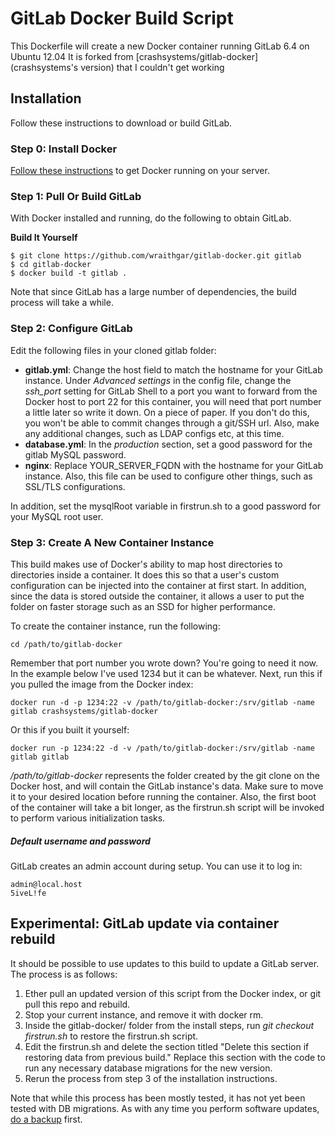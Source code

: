 # GitLab Docker Build Script

This Dockerfile will create a new Docker container running GitLab 6.4 on Ubuntu 12.04  It is forked from [crashsystems/gitlab-docker](crashsystems's version) that I couldn't get working

## Installation

Follow these instructions to download or build GitLab.

### Step 0: Install Docker

[Follow these instructions](http://www.docker.io/gettingstarted/#h_installation) to get Docker running on your server.

### Step 1: Pull Or Build GitLab

With Docker installed and running, do the following to obtain GitLab.

**Build It Yourself**

```shell
$ git clone https://github.com/wraithgar/gitlab-docker.git gitlab
$ cd gitlab-docker
$ docker build -t gitlab .
```

Note that since GitLab has a large number of dependencies, the build process will take a while.

### Step 2: Configure GitLab

Edit the following files in your cloned gitlab folder:

* **gitlab.yml**: Change the host field to match the hostname for your GitLab instance. Under *Advanced settings* in the config file, change the *ssh_port* setting for GitLab Shell to a port you want to forward from the Docker host to port 22 for this container, you will need that port number a little later so write it down. On a piece of paper. If you don't do this, you won't be able to commit changes through a git/SSH url. Also, make any additional changes, such as LDAP configs etc, at this time.
* **database.yml**: In the *production* section, set a good password for the gitlab MySQL password.
* **nginx**: Replace YOUR_SERVER_FQDN with the hostname for your GitLab instance. Also, this file can be used to configure other things, such as SSL/TLS configurations.

In addition, set the mysqlRoot variable in firstrun.sh to a good password for your MySQL root user.

### Step 3: Create A New Container Instance

This build makes use of Docker's ability to map host directories to directories inside a container. It does this so that a user's custom configuration can be injected into the container at first start. In addition, since the data is stored outside the container, it allows a user to put the folder on faster storage such as an SSD for higher performance.

To create the container instance, run the following:

    cd /path/to/gitlab-docker

Remember that port number you wrote down? You're going to need it now.  In the example below I've used 1234 but it can be whatever.
Next, run this if you pulled the image from the Docker index:

    docker run -d -p 1234:22 -v /path/to/gitlab-docker:/srv/gitlab -name gitlab crashsystems/gitlab-docker

Or this if you built it yourself:

    docker run -p 1234:22 -d -v /path/to/gitlab-docker:/srv/gitlab -name gitlab gitlab

*/path/to/gitlab-docker* represents the folder created by the git clone on the Docker host, and will contain the GitLab instance's data. Make sure to move it to your desired location before running the container. Also, the first boot of the container will take a bit longer, as the firstrun.sh script will be invoked to perform various initialization tasks.

##### Default username and password
GitLab creates an admin account during setup. You can use it to log in:

    admin@local.host
    5iveL!fe

## Experimental: GitLab update via container rebuild

It should be possible to use updates to this build to update a GitLab server. The process is as follows:

1. Ether pull an updated version of this script from the Docker index, or git pull this repo and rebuild.
2. Stop your current instance, and remove it with docker rm.
3. Inside the gitlab-docker/ folder from the install steps, run *git checkout firstrun.sh* to restore the firstrun.sh script.
4. Edit the firstrun.sh and delete the section titled "Delete this section if restoring data from previous build." Replace this section with the code to run any necessary database migrations for the new version.
5. Rerun the process from step 3 of the installation instructions.

Note that while this process has been mostly tested, it has not yet been tested with DB migrations. As with any time you perform software updates, [do a backup](https://github.com/gitlabhq/gitlabhq/blob/master/doc/raketasks/backup_restore.md) first.
